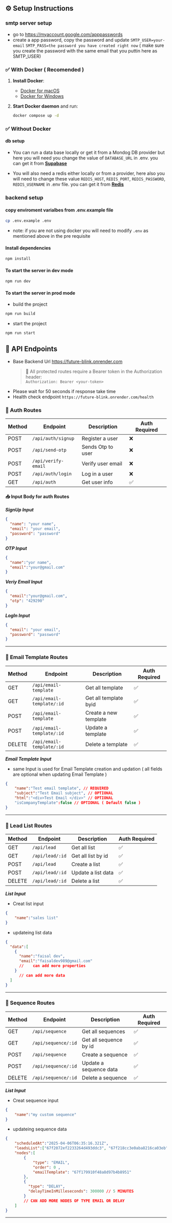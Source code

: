 
## ⚙️ Setup Instructions

### smtp server setup

- go to https://myaccount.google.com/apppasswords
- create a app password, copy the password and update `SMTP_USER=your-email` `SMTP_PASS=the password you have created right now` ( make sure you create the password with the same email that you puttin here as SMTP_USER)

### ✅ With Docker ( Recomended )

1. **Install Docker**:
   - [Docker for macOS](https://docs.docker.com/desktop/setup/install/mac-install/)
   - [Docker for Windows](https://docs.docker.com/desktop/setup/install/windows-install/)



3. **Start Docker daemon** and run:

   ```bash
   docker compose up -d
   ```

### ✅ Without Docker
#### db setup 
- You can run a data base locally or get it from a Mondog DB provider but here you will need you change the value of `DATABASE_URL` in .env. you can get it from [**Supabase**](https://supabase.com/)

- You will also need a redis either locally or from a provider, here also you will need to change these value `REDIS_HOST`, `REDIS_PORT`, `REDIS_PASSWORD`, `REDIS_USERNAME` in .env file. you can get it from [**Redis**](https://redis.io/)

### backend setup

#### copy enviroment varialbes from .env.example file

```bash
cp .env.example .env
```

- note: if you are not using docker you will need to modify `.env` as mentioned above in the pre requisite

#### Install dependencies

```bash
npm install
```

#### To start the server in dev mode

```bash
npm run dev
```

#### To start the server in prod mode

- build the project

```bash
npm run build
```

- start the project

```bash
npm run start
```

## 📘 API Endpoints

- Base Backend Url https://future-blink.onrender.com
  > 🔐 All protected routes require a Bearer token in the Authorization header:  
  > `Authorization: Bearer <your-token>`
- Please wait for 50 seconds if response take time
- Health check endpoint `https://future-blink.onrender.com/health`

### 👤 Auth Routes

| Method | Endpoint           | Description       | Auth Required |
| ------ | ------------------ | ---------------   | ------------- |
| POST   | `/api/auth/signup` | Register a user   | ❌            |
| POST   | `/api/send-otp`    | Sends Otp to user | ❌            | 
| POST   | `/api/verify-email`| Verify user email | ❌            | 
| POST   | `/api/auth/login`  | Log in a user     | ❌            |
| GET    | `/api/auth`        | Get user info     | ✅            |

#### 📥 Input Body for auth Routes

**_SignUp Input_**

```json
{
  "name": "your name",
  "email": "your email",
  "password": "password"
}
```
**_OTP Input_**

```json
{
  "name":"yor name",
  "email":"your@gmail.com"
}
```
**_Veriy Email Input_**

```json
{
  "email":"your@gmail.com",
  "otp": "429290"
}
```

**_LogIn Input_**
```json
{
  "email": "your email",
  "password": "password"
}
```

---

### 🧾 Email Template Routes

| Method | Endpoint                    | Description             | Auth Required |
| ------ | -------------------------   | ----------------------- | ------------- |
| GET    | `/api/email-template`       | Get all template        | ✅            |
| GET    | `/api/email-template/:id`   | Get all template byid   | ✅            |
| POST   | `/api/email-template`       | Create a new template   | ✅            |
| POST    | `/api/email-template/:id`   | Update a template       | ✅            |
| DELETE | `/api/email-template/:id`   | Delete a template       | ✅            |

**_Email Template Input_**

- same Input is used for Email Template creation and updation ( all fields are optional when updating Email Template )

```json
{
    "name":"Test email template", // REQUIRED
    "subject":"Test Email subject", // OPTIONAL
    "html":"<div>Test Email </div>" // OPTIONAL
    "isCompanyTemplate":false // OPTIONAL ( Default false )
}
```
---

### 🧾 Lead List Routes

| Method | Endpoint          | Description          | Auth Required |
| ------ | ----------------- | ---------------------| ------------- |
| GET    | `/api/lead`       | Get all list         | ✅            |
| GET    | `/api/lead/:id`   | Get all list by id   | ✅            |
| POST   | `/api/lead`       | Create a list        | ✅            |
| POST   | `/api/lead/:id`   | Update a list data   | ✅            |
| DELETE | `/api/lead/:id`   | Delete a list        | ✅            |

**_List Input_**

- Creat list input

```json
{
    "name":"sales list"
}
```
- updateing list data

```json
{
  "data":[
    {
      "name":"faisal dev",
      "email":"faisaldev989@gmail.com"
      //    can add more properties
    }
      // can add more data
  ]
}
```
---

### 🧾 Sequence Routes

| Method | Endpoint          | Description                 | Auth Required |
| ------ | ----------------- | --------------------------- | ------------- |
| GET    | `/api/sequence`       | Get all sequences       | ✅            |
| GET    | `/api/sequence/:id`   | Get all sequence by id  | ✅            |
| POST   | `/api/sequence`       | Create a sequence       | ✅            |
| POST   | `/api/sequence/:id`   | Update a sequence data  | ✅            |
| DELETE | `/api/sequence/:id`   | Delete a sequence       | ✅            |

**_List Input_**

- Creat sequence input

```json
{
    "name":"my custom sequence"
}
```
- updateing sequence data

```json
{ 
    "scheduledAt":"2025-04-06T06:35:16.321Z",
    "leadsList":["67f2072ef2233264d493ddc3", "67f218cc3e0aba8216ca03eb"],
    "nodes":[
        {
            "type": "EMAIL", 
            "order": 0 , 
            "emailTemplate": "67f179910f48a8d97b4b8951"
        },
        {
          "type": "DELAY",
          "delayTimeInMilleseconds": 300000 // 5 MINUTES
        }
        // CAN ADD MORE NODES OF TYPE EMAIL OR DELAY
    ]
}
```
---